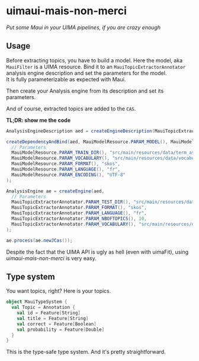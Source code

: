 # uimaui-mais-non-merci

*Put some Maui in your UIMA pipelines, if you are crazy enough*

## Usage

Before extracting topics, you have to build a model.
Here the model, aka `MauiFilter` is a UIMA resource.
Bind it to an `MauiTopicExtractorAnnotator` analysis engine description and set the parameters for the model.  
It is fully parameterizable as expected with Maui.

Then create your Analysis engine from its description and set its parameters.

And of course, extracted topics are added to the `CAS`.

**TL;DR: show me the code**

```java
AnalysisEngineDescription aed = createEngineDescription(MauiTopicExtractorAnnotator.class);

createDependencyAndBind(aed, MauiModelResource.PARAM_MODEL(), MauiModelResource.class, "",
  // Parameters
  MauiModelResource.PARAM_TRAIN_DIR(), "src/main/resources/data/term_assignment/train_fr",
  MauiModelResource.PARAM_VOCABULARY(), "src/main/resources/data/vocabularies/agrovoc_fr.rdf.gz",
  MauiModelResource.PARAM_FORMAT(), "skos",
  MauiModelResource.PARAM_LANGUAGE(), "fr",
  MauiModelResource.PARAM_ENCODING(), "UTF-8"
);

AnalysisEngine ae = createEngine(aed,
  // Parameters
  MauiTopicExtractorAnnotator.PARAM_TEST_DIR(), "src/main/resources/data/term_assignment/test_fr",
  MauiTopicExtractorAnnotator.PARAM_FORMAT(), "skos",
  MauiTopicExtractorAnnotator.PARAM_LANGUAGE(), "fr",
  MauiTopicExtractorAnnotator.PARAM_NBOFTOPICS(), 10,
  MauiTopicExtractorAnnotator.PARAM_VOCABULARY(), "src/main/resources/data/vocabularies/agrovoc_fr.rdf.gz"
);

ae.process(ae.newJCas());
```

Despite the fact that the UIMA API is ugly as hell (even with uimaFit), using *uimaui-mais-non-merci* is very easy.

## Type system

You want topics, right? Here is your topics.

```scala
object MauiTypeSystem {
  val Topic = Annotation {
    val id = Feature[String]
    val title = Feature[String]
    val correct = Feature[Boolean]
    val probability = Feature[Double]
  }
}
```

This is the type-safe type system. And it's pretty straightforward.
